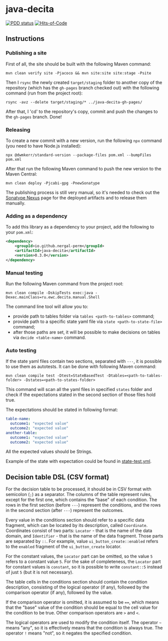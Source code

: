 # java-decita

[![PDD status](https://www.0pdd.com/svg?name=nergal-perm/java-decita)](https://www.0pdd.com/p?name=nergal-perm/java-decita)
[![Hits-of-Code](https://hitsofcode.com/github/nergal-perm/java-decita)](https://hitsofcode.com/github/nergal-perm/java-decita/view)

## Instructions

### Publishing a site

First of all, the site should be built with the following Maven command:

```shell
mvn clean verify site -Pjacoco && mvn site:site site:stage -Psite
```

Then I `rsync` the newly created `target/staging` folder to another copy of the repository (which has
the `gh-pages` branch checked out) with the following command (run from the project root):

```shell
rsync -avz --delete target/staging/* ../java-decita-gh-pages/
```

After that, I 'cd' to the repository's copy, commit and push the changes to the `gh-pages` branch.
Done!

### Releasing

To create a new commit with a new version, run the following `npx` command (you need to have Node.js installed): 

```shell
npx @dwmkerr/standard-version --package-files pom.xml --bumpFiles pom.xml
```

After that run the following Maven command to push the new version to the Maven Central:

```shell
mvn clean deploy -Pjcabi-gpg -PnewSonatype
```

The publishing process is still very manual, so it's needed to check out the 
[Sonatype Nexus](https://central.sonatype.com/publishing/deployments) page for the deployed 
artifacts and to release them manually.

### Adding as a dependency

To add this library as a dependency to your project, add the following to your `pom.xml`:

```xml
<dependency>
    <groupId>io.github.nergal-perm</groupId>
    <artifactId>java-decita</artifactId>
    <version>0.3.0</version>
</dependency>
```

### Manual testing

Run the following Maven command from the project root:

```shell
mvn clean compile -DskipTests exec:java -Dexec.mainClass=ru.ewc.decita.manual.Shell
```

The command line tool will allow you to:
- provide path to tables folder via `tables <path-to-tables>` command;
- provide path to a specific state yaml file via `state <path-to-state-file>` command;
- after those paths are set, it will be possible to make decisions on tables via `decide <table-name>` command.

### Auto testing

If the state yaml files contain two sections, separated with `---`, it is possible to use them as
autotests. It can be done with following Maven command:

```shell
mvn clean compile test -Dtest=StateBasedTest -Dtables=<path-to-tables-folder> -Dstates=<path-to-states-folder>
```

This command will scan all the yaml files in specified `states` folder and check if the expectations stated in
the second section of those files hold true.

The expectations should be stated in following format:

```yaml
table-name:
  outcome1: "expected value"
  outcome2: "expected value"
another-table:
  outcome1: "expected value"
  outcome2: "expected value"
```

All the expected values should be Strings.

Example of the state with expectation could be found in [state-test.yml](https://github.com/nergal-perm/java-decita/blob/master/src/test/resources/states/state-test.yml).

## Decision table DSL (CSV format)

For the decision table to be processed, it should be in CSV format with semicolon (`;`) as a separator.
The columns of the table represent rules, except for the first one, which contains the "base" of each
condition. The rows in the first section (before `---`) represent the conditions, and the rows in the second
section (after `---`) represent the outcomes.

Every value in the conditions section should refer to a specific data fragment, which can be located
by its description, called `Coordinate`. Coordinates consist of two parts: `Locator` - that is the
name of the data domain, and `Identifier` - that is the name of the data fragment. Those parts are separated
by `::`. For example, value `ui_button_create::enabled` refers to the `enabled` fragment of the
`ui_button_create` locator.

For the constant values, the `Locator` part can be omitted, so the value `5` refers to a constant value `5`.
For the sake of completeness, the `Locator` part for constant values is `constant`, so it is possible to
write `constant::5` instead of just `5` (but it is not necessary).

The table cells in the conditions section should contain the condition description, consisting of 
the logical operator (if any), followed by the comparison operator (if any), followed by the value.

If the comparison operator is omitted, it is assumed to be `==`, which means that the "base" value of 
the condition should be equal to the cell value for the condition to be true. Other comparison operators
are `>` and `<`.

The logical operators are used to modify the condition itself. The operator `~` means "any", so it is
effectively means that the condition is always true. The operator `!` means "not", so it negates the
specified condition.


